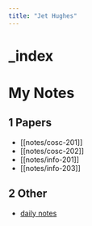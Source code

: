 ```yaml
---
title: "Jet Hughes"
---
```


# _index
# My Notes

## 1 Papers

- [[notes/cosc-201]]
- [[notes/cosc-202]]
- [[notes/info-201]]
- [[notes/info-203]]

## 2 Other

- [daily notes](notes/daily-notes)